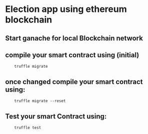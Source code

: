 # Election app using ethereum blockchain

## Start ganache for local Blockchain network

## compile your smart contract using (initial)

```
    truffle migrate
```

## once changed compile your smart contract using:

```
    truffle migrate --reset
```

## Test your smart Contract using:

```
    truffle test
```
